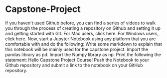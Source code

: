 # Capstone-Project
If you haven't used Github before, you can find a series of videos to walk you through the process of creating a repository on Github and setting it up and getting started with Git. For Mac users, click here. For Windows users, click here.  Now, start a Jupyter Notebook using any platform that you are comfortable with and do the following:  Write some markdown to explain that this notebook will be mainly used for the capstone project. Import the pandas library as pd. Import the Numpy library as np. Print the following the statement: Hello Capstone Project Course! Push the Notebook to your Github repository and submit a link to the notebook on your GitHub repository.
